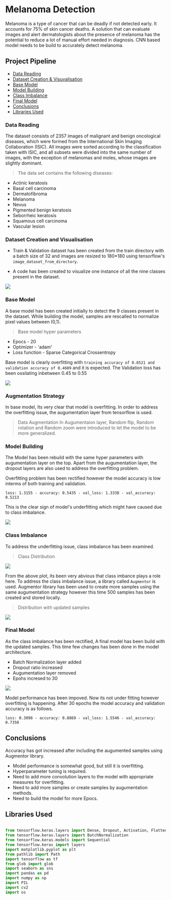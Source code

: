 # Melanoma Detection
Melanoma is a type of cancer that can be deadly if not detected early. It accounts for 75% of skin cancer deaths. A solution that can evaluate images and alert dermatologists about the presence of melanoma has the potential to reduce a lot of manual effort needed in diagnosis. CNN based model needs to be build to accurately detect melanoma.

## Project Pipeline
* [Data Reading](#data-reading)
* [Dataset Creation & Visuvalisation](#dataset-creation-and-visualisation)
* [Base Model](#base-model)
* [Model Building](#model-building)
* [Class Imbalance](#class-imbalance)
* [Final Model](#final-model)
* [Conclusions](#conclusions)
* [Libraries Used](#libraries-used)


### Data Reading

The dataset consists of 2357 images of malignant and benign oncological diseases, which were formed from the International Skin Imaging Collaboration (ISIC). All images were sorted according to the classification taken with ISIC, and all subsets were divided into the same number of images, with the exception of melanomas and moles, whose images are slightly dominant.

> The data set contains the following diseases:
- Actinic keratosis
- Basal cell carcinoma
- Dermatofibroma
- Melanoma
- Nevus
- Pigmented benign keratosis
- Seborrheic keratosis
- Squamous cell carcinoma
- Vascular lesion
 
### Dataset Creation and Visualisation 

- Train & Validation dataset has been created from the train directory with a batch size of 32 and images are resized to 180*180 using tensorflow's `image_dataset_from_directory`.

- A code has been created to visualize one instance of all the nine classes present in the dataset.

![](/images/skin_diseases.png)

### Base Model

A base model has been created initially to detect the 9 classes present in the dataset. While building the model, samples are rescalled to normalize pixel values between (0,1).

> Base model hyper parameters
  - Epocs - 20
  - Optimizer - 'adam'
  - Loss function - Sparse Categorical Crossentropy
 
Base model is clearly overfitting with `training accuracy of 0.8521 and validation accuracy of 0.4609` and it is expected. The Validation loss has been ossilating inbetween 0.45 to 0.55 

![](/images/base_model_accuracy.png)

### Augmentation Strategy

In base model, Its very clear that model is overfitting. In order to address the overfitting issue, the augumentation layer from tensorflow is used.

> Data Augmentation
    In Augumentaion layer, Random flip, Random rotation and Random zoom were introduced to let the model to be more generalized.

### Model Building

The Model has been rebuild with the same hyper parameters with augumentation layer on the top. Apart from the augumentation layer, the dropout layers are also used to address the overfitting problem. 

Overfitting problem has been rectified however the model accuracy is low interms of both training and validation. 

`loss: 1.3155 - accuracy: 0.5435 - val_loss: 1.3338 - val_accuracy: 0.5213`

This is the clear sign of model's underfitting which might have caused due to class imbalance.

![](/images/model_accuracy.png)

### Class Imbalance

To address the underfitting issue, class imbalance has been examined.

>Class Distribution

![](/images/sample_size.png)

From the above plot, its been very abvious that class imbance plays a role here. To address the class imbalance issue, a library called `Augmentor` is used. Augmentor library has been used to create more samples using the same augumentation strategy however this time 500 samples has been created and stored locally. 

> Distribution with updated samples

![](/images/sample_size_after_augumentation.png)

### Final Model

As the class imbalance has been rectified, A final model has been build with the updated samples. This time few changes has been done in the model architecture. 
- Batch Normalization layer added
- Dropout ratio increased
- Augumentation layer removed
- Epohs incresed to 30

![](/images/final_model_accuracy.png)

Model performance has been impoved. Now its not under fitting however overfitting is happening. After 30 epochs the model accuracy and validation accuracy is as follows.

`loss: 0.3098 - accuracy: 0.8869 - val_loss: 1.5546 - val_accuracy: 0.7350`


## Conclusions

Accuracy has got increased after including the augumented samples using Augmentor library.

- Model performance is somewhat good, but still it is overfitting.
- Hyperparameter tuning is required.
- Need to add more convolution layers to the model with appropriate measures for overfitting.
- Need to add more samples or create samples by augumentation methods.
- Need to build the model for more Epocs.


## Libraries Used

``` python

from tensorflow.keras.layers import Dense, Dropout, Activation, Flatten, Conv2D, MaxPool2D
from tensorflow.keras.layers import BatchNormalization
from tensorflow.keras.models import Sequential
from tensorflow.keras import layers
import matplotlib.pyplot as plt
from pathlib import Path
import tensorflow as tf
from glob import glob
import seaborn as sns
import pandas as pd
import numpy as np
import PIL
import cv2
import os

```

